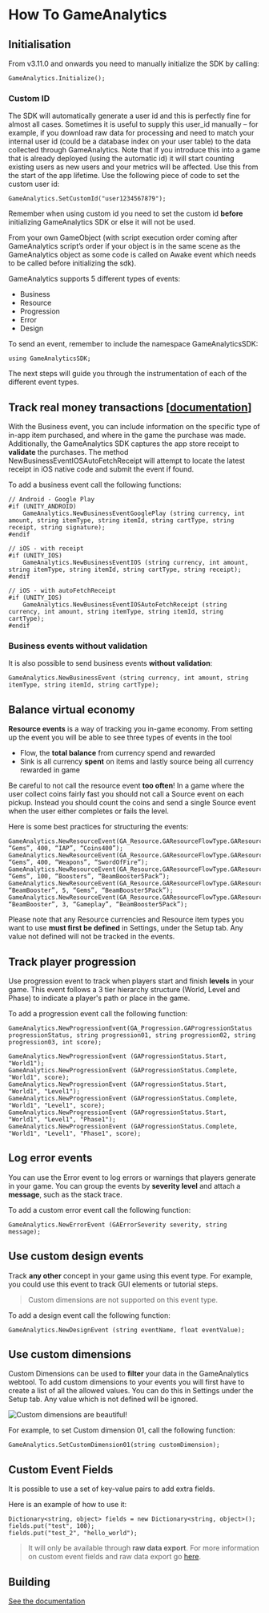 # How To GameAnalytics

## Initialisation

From v3.11.0 and onwards you need to manually initialize the SDK by calling:

`GameAnalytics.Initialize();`

### Custom ID

The SDK will automatically generate a user id and this is perfectly fine for almost all cases.
Sometimes it is useful to supply this user_id manually – for example, if you download raw data for processing and need to match your internal user id (could be a database index on your user table) to the data collected through GameAnalytics.
Note that if you introduce this into a game that is already deployed (using the automatic id) it will start counting existing users as new users and your metrics will be affected. Use this from the start of the app lifetime.
Use the following piece of code to set the custom user id:

`GameAnalytics.SetCustomId("user1234567879");`

Remember when using custom id you need to set the custom id __before__ initializing GameAnalytics SDK or else it will not be used.

From your own GameObject (with script execution order coming after GameAnalytics script’s order if your object is in the same scene as the GameAnalytics object as some code is called on Awake event which needs to be called before initializing the sdk).

GameAnalytics supports 5 different types of events:

- Business
- Resource
- Progression
- Error
- Design

To send an event, remember to include the namespace GameAnalyticsSDK:

`using GameAnalyticsSDK;`

The next steps will guide you through the instrumentation of each of the different event types.

## Track real money transactions [[documentation](https://gameanalytics.force.com/knowledgebase/s/article/Event-Tracking-Unity-SDK#Business-Events "GameAnalytics.com")]

With the Business event, you can include information on the specific type of in-app item purchased, and where in the game the purchase was made. Additionally, the GameAnalytics SDK captures the app store receipt to __validate__ the purchases.
The method NewBusinessEventIOSAutoFetchReceipt will attempt to locate the latest receipt in iOS native code and submit the event if found.

To add a business event call the following functions:

```
// Android - Google Play
#if (UNITY_ANDROID)
    GameAnalytics.NewBusinessEventGooglePlay (string currency, int amount, string itemType, string itemId, string cartType, string receipt, string signature);
#endif

// iOS - with receipt
#if (UNITY_IOS)
    GameAnalytics.NewBusinessEventIOS (string currency, int amount, string itemType, string itemId, string cartType, string receipt);
#endif

// iOS - with autoFetchReceipt
#if (UNITY_IOS)
    GameAnalytics.NewBusinessEventIOSAutoFetchReceipt (string currency, int amount, string itemType, string itemId, string cartType);
#endif
```

### Business events without validation

It is also possible to send business events __without validation__:

`GameAnalytics.NewBusinessEvent (string currency, int amount, string itemType, string itemId, string cartType);`

## Balance virtual economy

__Resource events__ is a way of tracking you in-game economy. From setting up the event you will be able to see three types of events in the tool

- Flow, the __total balance__ from currency spend and rewarded
- Sink is all currency __spent__ on items and lastly source being all currency rewarded in game

Be careful to not call the resource event __too often__! In a game where the user collect coins fairly fast you should not call a Source event on each pickup.
Instead you should count the coins and send a single Source event when the user either completes or fails the level.

Here is some best practices for structuring the events:

```
GameAnalytics.NewResourceEvent(GA_Resource.GAResourceFlowType.GAResourceFlowTypeSource, “Gems”, 400, “IAP”, “Coins400”);
GameAnalytics.NewResourceEvent(GA_Resource.GAResourceFlowType.GAResourceFlowTypeSink, “Gems”, 400, “Weapons”, “SwordOfFire”);
GameAnalytics.NewResourceEvent(GA_Resource.GAResourceFlowType.GAResourceFlowTypeSink, “Gems”, 100, “Boosters”, “BeamBooster5Pack”);
GameAnalytics.NewResourceEvent(GA_Resource.GAResourceFlowType.GAResourceFlowTypeSource, “BeamBooster”, 5, “Gems”, “BeamBooster5Pack”);
GameAnalytics.NewResourceEvent(GA_Resource.GAResourceFlowType.GAResourceFlowTypeSink, “BeamBooster”, 3, “Gameplay”, “BeamBooster5Pack”);
```

Please note that any Resource currencies and Resource item types you want to use __must first be defined__ in Settings, under the Setup tab.
Any value not defined will not be tracked in the events.

## Track player progression

Use progression event to track when players start and finish __levels__ in your game. This event follows a 3 tier hierarchy structure (World, Level and Phase) to indicate a player's path or place in the game.

To add a progression event call the following function:

`GameAnalytics.NewProgressionEvent(GA_Progression.GAProgressionStatus progressionStatus, string progression01, string progression02, string progression03, int score);`

```
GameAnalytics.NewProgressionEvent (GAProgressionStatus.Start, "World1");
GameAnalytics.NewProgressionEvent (GAProgressionStatus.Complete, "World1", score);
GameAnalytics.NewProgressionEvent (GAProgressionStatus.Start, "World1", "Level1");
GameAnalytics.NewProgressionEvent (GAProgressionStatus.Complete, "World1", "Level1", score);
GameAnalytics.NewProgressionEvent (GAProgressionStatus.Start, "World1", "Level1", "Phase1");
GameAnalytics.NewProgressionEvent (GAProgressionStatus.Complete, "World1", "Level1", "Phase1", score);
```

## Log error events

You can use the Error event to log errors or warnings that players generate in your game. You can group the events by __severity level__ and attach a __message__, such as the stack trace.

To add a custom error event call the following function:

`GameAnalytics.NewErrorEvent (GAErrorSeverity severity, string message);`

## Use custom design events

Track __any other__ concept in your game using this event type. For example, you could use this event to track GUI elements or tutorial steps.

> Custom dimensions are not supported on this event type.

To add a design event call the following function:

`GameAnalytics.NewDesignEvent (string eventName, float eventValue);`

## Use custom dimensions

Custom Dimensions can be used to __filter__ your data in the GameAnalytics webtool. To add custom dimensions to your events you will first have to create a list of all the allowed values. You can do this in Settings under the Setup tab.
Any value which is not defined will be ignored.

![Custom dimensions are beautiful!](https://s3.amazonaws.com/public.gameanalytics.com/resources/images/sdk_doc/wrapper_unity/custom_dimensions_and_resources.png "Custom dimensions")


For example, to set Custom dimension 01, call the following function:

`GameAnalytics.SetCustomDimension01(string customDimension);`

## Custom Event Fields

It is possible to use a set of key-value pairs to add extra fields.

Here is an example of how to use it:

```
Dictionary<string, object> fields = new Dictionary<string, object>();
fields.put("test", 100);
fields.put("test_2", "hello_world");
```

> It will only be available through __raw data export__. For more information on custom event fields and raw data export go [here](https://gameanalytics.com/docs/s/article/Raw-Export-Overview "Raw export docs").

## Building

[See the documentation](https://gameanalytics.force.com/knowledgebase/s/article/Advanced-Integration-Unity-SDK#Platform-Build "GameAnalytics documentation")